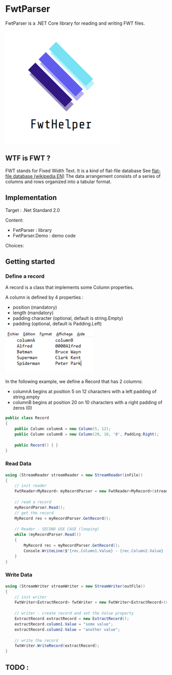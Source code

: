 # FwtParser
FwtParser is a .NET Core library for reading and writing FWT files. 

![FwtHelper logo](https://github.com/GhislainL/FwtHelper/blob/master/FwtHelper-logo.PNG)

## WTF is FWT ?
FWT stands for Fixed Width Text. It is a kind of flat-file database
See [flat-file database (wikipedia EN)](https://en.wikipedia.org/wiki/Flat-file_database)
The data arrangement consists of a series of columns and rows organized into a tabular format.

## Implementation

Target : .Net Standard 2.0

Content:
* FwtParser : library
* FwtParser.Demo : demo code

Choices: 

## Getting started

### Define a record

A record is a class that implements some Column properties.

A column is defined by 4 properties :
* position (mandatory)
* length (mandatory)
* padding character (optional, default is string.Empty)
* padding (optional, default is Padding.Left)

![Fwt file example](https://github.com/GhislainL/FwtHelper/blob/master/FwtFile.PNG)

In the following example, we define a Record that has 2 columns:
* columnA begins at position 5 on 12 characters with a left padding of string.empty
* columnB begins at position 20 on 10 characters with a right padding of zeros (0)

```csharp
public class Record
{
    public Column columnA = new Column(5, 12);
    public Column columnB = new Column(20, 10, '0', Padding.Right);

    public Record() { }
}
```

### Read Data

```csharp
using (StreamReader streamReader = new StreamReader(inFile))
{
    // init reader
    FwtReader<MyRecord> myRecordParser = new FwtReader<MyRecord>(streamReader);
    
    // read a record  
    myRecordParser.Read();
    // get the record
    MyRecord res = myRecordParser.GetRecord();

    // Reader - SECOND USE CASE (looping)
    while (myRecordParser.Read())
    {
        MyRecord rec = myRecordParser.GetRecord();
        Console.WriteLine($"{rec.Column1.Value} - {rec.Column2.Value} - {rec.Column6.Value}");
    }
}
```
### Write Data

```csharp
using (StreamWriter streamWriter = new StreamWriter(outFile))
{
    // init writer
    FwtWriter<ExtractRecord> fwtWriter = new FwtWriter<ExtractRecord>(streamWriter);
    
    // writer - create record and set the Value property
    ExtractRecord extractRecord = new ExtractRecord();
    extractRecord.column1.Value = "some value";
    extractRecord.column2.Value = "another value";

    // write the record 
    fwtWriter.WriteRecord(extractRecord);
}
```

## TODO :
